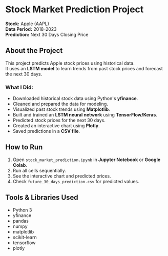 # Stock Market Prediction Project

**Stock:** Apple (AAPL)  
**Data Period:** 2018-2023  
**Prediction:** Next 30 Days Closing Price  

## About the Project
This project predicts Apple stock prices using historical data.  
It uses an **LSTM model** to learn trends from past stock prices and forecast the next 30 days.

### What I Did:
- Downloaded historical stock data using Python's **yfinance**.
- Cleaned and prepared the data for modeling.
- Visualized past stock trends using **Matplotlib**.
- Built and trained an **LSTM neural network** using **TensorFlow/Keras**.
- Predicted stock prices for the next 30 days.
- Created an interactive chart using **Plotly**.
- Saved predictions in a **CSV file**.

## How to Run
1. Open `stock_market_prediction.ipynb` in **Jupyter Notebook** or **Google Colab**.
2. Run all cells sequentially.
3. See the interactive chart and predicted prices.
4. Check `future_30_days_prediction.csv` for predicted values.

## Tools & Libraries Used
- Python 3  
- yfinance  
- pandas  
- numpy  
- matplotlib  
- scikit-learn  
- tensorflow  
- plotly  
